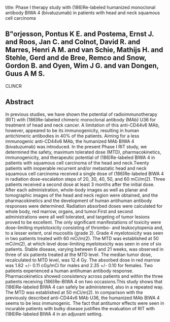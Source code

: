 title: Phase I therapy study with (186)Re-labeled humanized monoclonal antibody BIWA 4 (bivatuzumab) in patients with head and neck squamous cell carcinoma

## B"orjesson, Pontus K E. and Postema, Ernst J. and Roos, Jan C. and Colnot, David R. and Marres, Henri A M. and van Schie, Mathijs H. and Stehle, Gerd and de Bree, Remco and Snow, Gordon B. and Oyen, Wim J G. and van Dongen, Guus A M S.
CLINCR


## Abstract
In previous studies, we have shown the potential of radioimmunotherapy (RIT) with (186)Re-labeled chimeric monoclonal antibody (MAb) U36 for treatment of head and neck cancer. A limitation of this anti-CD44v6 MAb, however, appeared to be its immunogenicity, resulting in human antichimeric antibodies in 40% of the patients. Aiming for a less immunogenic anti-CD44v6 MAb, the humanized MAb BIWA 4 (bivatuzumab) was introduced. In the present Phase I RIT study, we determined the safety, maximum tolerated dose (MTD), pharmacokinetics, immunogenicity, and therapeutic potential of (186)Re-labeled BIWA 4 in patients with squamous cell carcinoma of the head and neck.Twenty patients with inoperable recurrent and/or metastatic head and neck squamous cell carcinoma received a single dose of (186)Re-labeled BIWA 4 in radiation dose-escalation steps of 20, 30, 40, 50, and 60 mCi/m(2). Three patients received a second dose at least 3 months after the initial dose. After each administration, whole-body images as well as planar and tomographic images of the head and neck region were obtained, and the pharmacokinetics and the development of human antihuman antibody responses were determined. Radiation absorbed doses were calculated for whole body, red marrow, organs, and tumor.First and second administrations were all well tolerated, and targeting of tumor lesions proved to be excellent. The only significant manifestations of toxicity were dose-limiting myelotoxicity consisting of thrombo- and leukocytopenia and, to a lesser extent, oral mucositis (grade 2). Grade 4 myelotoxicity was seen in two patients treated with 60 mCi/m(2). The MTD was established at 50 mCi/m(2), at which level dose-limiting myelotoxicity was seen in one of six patients. Stable disease, varying between 6 and 21 weeks, was observed in three of six patients treated at the MTD level. The median tumor dose, recalculated to MTD level, was 12.4 Gy. The absorbed dose in red marrow was 1.82 +/- 0.11 cGy/mCi for males and 2.35 +/- 0.10 for females. Two patients experienced a human antihuman antibody response. Pharmacokinetics showed consistency across patients and within the three patients receiving (186)Re-BIWA 4 on two occasions.This study shows that (186)Re-labeled BIWA 4 can safely be administered, also in a repeated way. The MTD was established at 50 mCi/m(2). In comparison with the previously described anti-CD44v6 MAb U36, the humanized MAb BIWA 4 seems to be less immunogenic. The fact that antitumor effects were seen in incurable patients with bulky disease justifies the evaluation of RIT with (186)Re-labeled BIWA 4 in an adjuvant setting.

